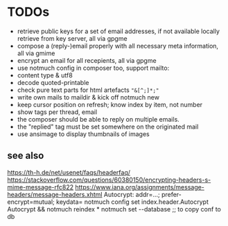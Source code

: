 TODOs
==

- retrieve public keys for a set of email addresses, if not available locally retrieve from key server, all via gpgme
- compose a (reply-)email properly with all necessary meta information, all via gmime
- encrypt an email for all recepients, all via gpgme
- use notmuch config in composer too, support mailto:
- content type & utf8
- decode quoted-printable
- check pure text parts for html artefacts `"&[^;]*;"`
- write own mails to maildir & kick off notmuch new
- keep cursor position on refresh; know index by item, not number
- show tags per thread, email
- the composer should be able to reply on multiple emails.
- the "replied" tag must be set somewhere on the originated mail
- use ansimage to display thumbnails of images

see also
--

https://th-h.de/net/usenet/faqs/headerfaq/
https://stackoverflow.com/questions/60380150/encrypting-headers-s-mime-message-rfc822
https://www.iana.org/assignments/message-headers/message-headers.xhtml
Autocrypt: addr=...; prefer-encrypt=mutual; keydata=
notmuch config set index.header.Autocrypt Autocrypt && notmuch reindex \*
notmuch set --database ;; to copy conf to db

